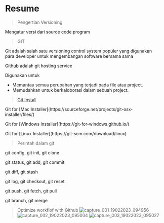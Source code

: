 # Resume
> Pengertian Versioning
<p>Mengatur versi dari source code program</p>

> GIT
<p>Git adalah salah satu versioning control system populer yang digunakan para developer untuk mengembangan software bersama sama</p>
<p>Github adalah git hosting service</p>
<p>Digunakan untuk</p>

- Memantau semua perubahan yang terjadi pada file atau project.
- Memudahkan untuk berkaloborasi dalam sebuah project.

> [Git Install](https://git-scm.com/downloads)
<p>Git for [Mac Installer](https://sourceforge.net/projects/git-osx-installer/files/)</p>
<p>Git for [Windows Installer](https://git-for-windows.github.io/)</p>
<p>Git for [Linux Installer](https://git-scm.com/download/linux)</p>

> Perintah dalam git
<p>git config, git init, git clone</p>
<p>git status, git add, git commit</p>
<p>git diff, git stash</p>
<p>git log, git checkout, git reset</p>
<p>git push, git fetch, git pull</p>
<p>git branch, git merge</p>

> Optimize workflof with Github
![capture_001_19022023_094956](https://user-images.githubusercontent.com/87520408/219909496-e76d7a7f-a8dc-4bad-9c23-70815b2c4712.jpg)
![capture_002_19022023_095004](https://user-images.githubusercontent.com/87520408/219909502-c8e4c411-4111-445d-b3c8-fcc1570f9e91.jpg)
![capture_003_19022023_095027](https://user-images.githubusercontent.com/87520408/219909506-cbd74a3f-3700-451f-8ba7-3bc8e3ff5a8c.jpg)